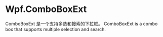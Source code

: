 # Wpf.ComboBoxExt
ComboBoxExt 是一个支持多选和搜索的下拉框。
ComboBoxExt is a combo box that supports multiple selection and search.
